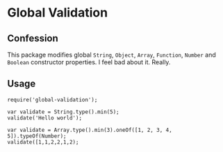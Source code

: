 # Global Validation

## Confession
This package modifies global `String`, `Object`, `Array`, `Function`, `Number` and `Boolean` constructor properties. I feel bad about it. Really.

## Usage
```
require('global-validation');

var validate = String.type().min(5);
validate('Hello world');

var validate = Array.type().min(3).oneOf([1, 2, 3, 4, 5]).typeOf(Number);
validate([1,1,2,2,1,2);

```